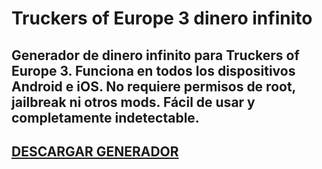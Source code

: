 # Truckers of Europe 3 dinero infinito
## Generador de dinero infinito para Truckers of Europe 3. Funciona en todos los dispositivos Android e iOS. No requiere permisos de root, jailbreak ni otros mods. Fácil de usar y completamente indetectable.

## [DESCARGAR GENERADOR](https://cosmicfiles.info/cl/i/7d2evg)


